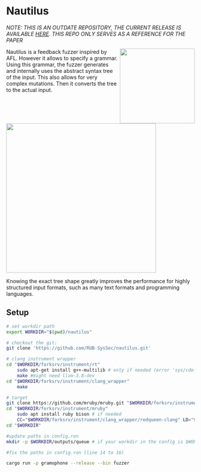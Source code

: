 # Nautilus

*NOTE: THIS IS AN OUTDATE REPOSITORY, THE CURRENT RELEASE IS AVAILABLE [HERE](https://github.com/nautilus-fuzz/nautilus). THIS REPO ONLY SERVES AS A REFERENCE FOR THE PAPER*

<p>
<a href="https://www.syssec.ruhr-uni-bochum.de/media/emma/veroeffentlichungen/2018/12/17/NDSS19-Nautilus.pdf"> <img align="right" width="200"  src="https://github.com/RUB-SysSec/nautilus/raw/master/paper.png"> </a>

Nautilus is a feedback fuzzer inspired by AFL. However it allows to specify a grammar. Using this grammar, the fuzzer generates and internally uses the abstract syntax tree of the input. This also allows for very complex mutations. Then it converts the tree to the actual input.


<img width="400" align="center" src="https://github.com/RUB-SysSec/nautilus/raw/master/tree.png">

Knowing the exact tree shape greatly improves the performance for highly structured input formats, such as many text formats and programming languages. 

</p>
 

## Setup
```bash
# set workdir path
export WORKDIR="$(pwd)/nautilus"

# checkout the git:
git clone 'https://github.com/RUB-SysSec/nautilus.git'

# clang instrument wrapper
cd "$WORKDIR/forksrv/instrument/rt"
    sudo apt-get install g++-multilib # only if needed (error 'sys/cdefs.h' file not found)
    make #might need llvm-3.8-dev
cd "$WORKDIR/forksrv/instrument/clang_wrapper"
    make

# target
git clone https://github.com/mruby/mruby.git "$WORKDIR/forksrv/instrument/mruby"
cd "$WORKDIR/forksrv/instrument/mruby"
    sudo apt install ruby bison # if needed
    CC="$WORKDIR/forksrv/instrument/clang_wrapper/redqueen-clang" LD="$WORKDIR/forksrv/instrument/clang_wrapper/redqueen-clang" make
cd "$WORKDIR"

#update paths in config.ron
mkdir -p $WORKDIR/outputs/queue # if your workdir in the config is $WORKDIR, otherwise the fuzzer will crash because the queue is not found

#fix the paths in config.ron (line 14 to 16)

cargo run -p gramophone --release --bin fuzzer 
```
